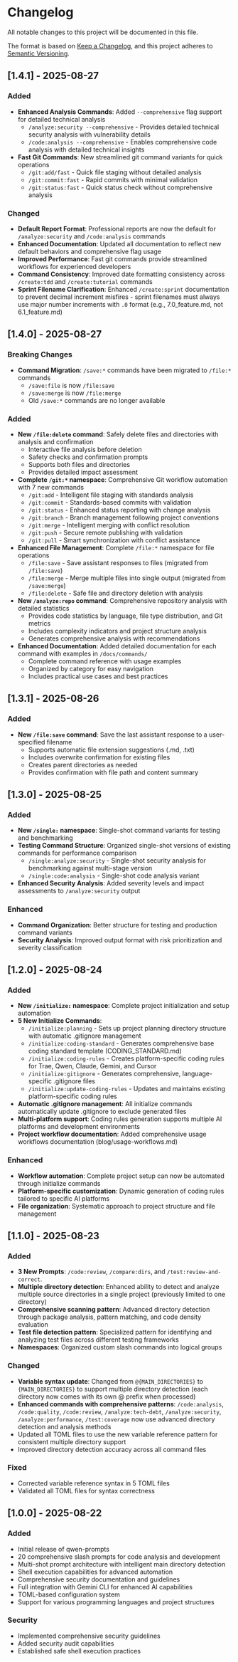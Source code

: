 # Changelog

All notable changes to this project will be documented in this file.

The format is based on [Keep a Changelog](https://keepachangelog.com/en/1.0.0/),
and this project adheres to [Semantic Versioning](https://semver.org/spec/v2.0.0.html).

## [1.4.1] - 2025-08-27

### Added
- **Enhanced Analysis Commands**: Added `--comprehensive` flag support for detailed technical analysis
  - `/analyze:security --comprehensive` - Provides detailed technical security analysis with vulnerability details
  - `/code:analysis --comprehensive` - Enables comprehensive code analysis with detailed technical insights
- **Fast Git Commands**: New streamlined git command variants for quick operations
  - `/git:add/fast` - Quick file staging without detailed analysis
  - `/git:commit:fast` - Rapid commits with minimal validation
  - `/git:status:fast` - Quick status check without comprehensive analysis

### Changed
- **Default Report Format**: Professional reports are now the default for `/analyze:security` and `/code:analysis` commands
- **Enhanced Documentation**: Updated all documentation to reflect new default behaviors and comprehensive flag usage
- **Improved Performance**: Fast git commands provide streamlined workflows for experienced developers
- **Command Consistency**: Improved date formatting consistency across `/create:tdd` and `/create:tutorial` commands
- **Sprint Filename Clarification**: Enhanced `/create:sprint` documentation to prevent decimal increment misfires - sprint filenames must always use major number increments with `.0` format (e.g., 7.0_feature.md, not 6.1_feature.md)

## [1.4.0] - 2025-08-27

### Breaking Changes
- **Command Migration**: `/save:*` commands have been migrated to `/file:*` commands
  - `/save:file` is now `/file:save`
  - `/save:merge` is now `/file:merge`
  - Old `/save:*` commands are no longer available

### Added
- **New `/file:delete` command**: Safely delete files and directories with analysis and confirmation
  - Interactive file analysis before deletion
  - Safety checks and confirmation prompts
  - Supports both files and directories
  - Provides detailed impact assessment
- **Complete `/git:*` namespace**: Comprehensive Git workflow automation with 7 new commands
  - `/git:add` - Intelligent file staging with standards analysis
  - `/git:commit` - Standards-based commits with validation
  - `/git:status` - Enhanced status reporting with change analysis
  - `/git:branch` - Branch management following project conventions
  - `/git:merge` - Intelligent merging with conflict resolution
  - `/git:push` - Secure remote publishing with validation
  - `/git:pull` - Smart synchronization with conflict assistance
- **Enhanced File Management**: Complete `/file:*` namespace for file operations
  - `/file:save` - Save assistant responses to files (migrated from `/file:save`)
  - `/file:merge` - Merge multiple files into single output (migrated from `/save:merge`)
  - `/file:delete` - Safe file and directory deletion with analysis
- **New `/analyze:repo` command**: Comprehensive repository analysis with detailed statistics
  - Provides code statistics by language, file type distribution, and Git metrics
  - Includes complexity indicators and project structure analysis
  - Generates comprehensive analysis with recommendations
- **Enhanced Documentation**: Added detailed documentation for each command with examples in `/docs/commands/`
  - Complete command reference with usage examples
  - Organized by category for easy navigation
  - Includes practical use cases and best practices

## [1.3.1] - 2025-08-26

### Added
- **New `/file:save` command**: Save the last assistant response to a user-specified filename
  - Supports automatic file extension suggestions (.md, .txt)
  - Includes overwrite confirmation for existing files
  - Creates parent directories as needed
  - Provides confirmation with file path and content summary

## [1.3.0] - 2025-08-25

### Added
- **New `/single:` namespace**: Single-shot command variants for testing and benchmarking
- **Testing Command Structure**: Organized single-shot versions of existing commands for performance comparison
  - `/single:analyze:security` - Single-shot security analysis for benchmarking against multi-stage version
  - `/single:code:analysis` - Single-shot code analysis variant
- **Enhanced Security Analysis**: Added severity levels and impact assessments to `/analyze:security` output

### Enhanced
- **Command Organization**: Better structure for testing and production command variants
- **Security Analysis**: Improved output format with risk prioritization and severity classification

## [1.2.0] - 2025-08-24

### Added
- **New `/initialize:` namespace**: Complete project initialization and setup automation
- **5 New Initialize Commands**:
  - `/initialize:planning` - Sets up project planning directory structure with automatic .gitignore management
  - `/initialize:coding-standard` - Generates comprehensive base coding standard template (CODING_STANDARD.md)
  - `/initialize:coding-rules` - Creates platform-specific coding rules for Trae, Qwen, Claude, Gemini, and Cursor
  - `/initialize:gitignore` - Generates comprehensive, language-specific .gitignore files
  - `/initialize:update-coding-rules` - Updates and maintains existing platform-specific coding rules
- **Automatic .gitignore management**: All initialize commands automatically update .gitignore to exclude generated files
- **Multi-platform support**: Coding rules generation supports multiple AI platforms and development environments
- **Project workflow documentation**: Added comprehensive usage workflows documentation (blog/usage-workflows.md)

### Enhanced
- **Workflow automation**: Complete project setup can now be automated through initialize commands
- **Platform-specific customization**: Dynamic generation of coding rules tailored to specific AI platforms
- **File organization**: Systematic approach to project structure and file management

## [1.1.0] - 2025-08-23

### Added
- **3 New Prompts**: `/code:review`, `/compare:dirs`, and `/test:review-and-correct`.
- **Multiple directory detection**: Enhanced ability to detect and analyze multiple source directories in a single project (previously limited to one directory)
- **Comprehensive scanning pattern**: Advanced directory detection through package analysis, pattern matching, and code density evaluation
- **Test file detection pattern**: Specialized pattern for identifying and analyzing test files across different testing frameworks
- **Namespaces**: Organized custom slash commands into logical groups
### Changed
- **Variable syntax update**: Changed from `@{MAIN_DIRECTORIES}` to `{MAIN_DIRECTORIES}` to support multiple directory detection (each directory now comes with its own @ prefix when processed)
- **Enhanced commands with comprehensive patterns**: `/code:analysis`, `/code:quality`, `/code:review`, `/analyze:tech-debt`, `/analyze:security`, `/analyze:performance`, `/test:coverage` now use advanced directory detection and analysis methods
- Updated all TOML files to use the new variable reference pattern for consistent multiple directory support
- Improved directory detection accuracy across all command files

### Fixed
- Corrected variable reference syntax in 5 TOML files
- Validated all TOML files for syntax correctness

## [1.0.0] - 2025-08-22

### Added
- Initial release of qwen-prompts
- 20 comprehensive slash prompts for code analysis and development
- Multi-shot prompt architecture with intelligent main directory detection
- Shell execution capabilities for advanced automation
- Comprehensive security documentation and guidelines
- Full integration with Gemini CLI for enhanced AI capabilities
- TOML-based configuration system
- Support for various programming languages and project structures

### Security
- Implemented comprehensive security guidelines
- Added security audit capabilities
- Established safe shell execution practices